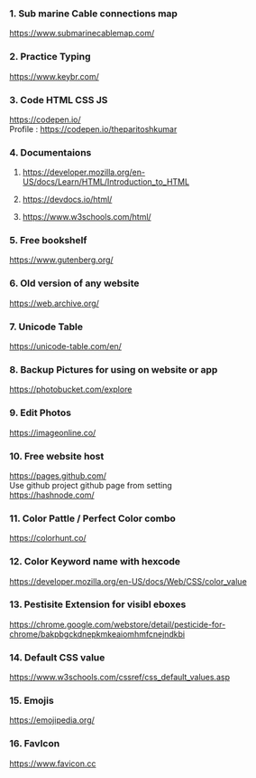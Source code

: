 ### 1. Sub marine Cable connections map
https://www.submarinecablemap.com/

### 2. Practice Typing
https://www.keybr.com/

### 3. Code HTML CSS JS
https://codepen.io/
<br>
Profile : https://codepen.io/theparitoshkumar

### 4. Documentaions
1. https://developer.mozilla.org/en-US/docs/Learn/HTML/Introduction_to_HTML

2. https://devdocs.io/html/

3. https://www.w3schools.com/html/

### 5. Free bookshelf
https://www.gutenberg.org/

### 6. Old version of any website
https://web.archive.org/

### 7. Unicode Table
https://unicode-table.com/en/

### 8. Backup Pictures for using on website or app
https://photobucket.com/explore

### 9. Edit Photos
https://imageonline.co/

### 10. Free website host
https://pages.github.com/
<br>
Use github project github page from setting
<br>
https://hashnode.com/

### 11. Color Pattle / Perfect Color combo
https://colorhunt.co/

### 12. Color Keyword name with hexcode
https://developer.mozilla.org/en-US/docs/Web/CSS/color_value

### 13. Pestisite Extension for visibl eboxes
https://chrome.google.com/webstore/detail/pesticide-for-chrome/bakpbgckdnepkmkeaiomhmfcnejndkbi

### 14. Default CSS value
https://www.w3schools.com/cssref/css_default_values.asp

### 15. Emojis
https://emojipedia.org/

### 16. FavIcon
https://www.favicon.cc



